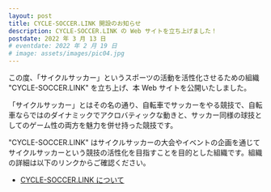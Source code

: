 ```yaml
---
layout: post
title: CYCLE-SOCCER.LINK 開設のお知らせ
description: CYCLE-SOCCER.LINK の Web サイトを立ち上げました！
postdate: 2022 年 3 月 13 日
# eventdate: 2022 年 2 月 19 日
# image: assets/images/pic04.jpg
---
```


この度、「サイクルサッカー」というスポーツの活動を活性化させるための組織 "CYCLE-SOCCER.LINK" を立ち上げ、本 Web サイトを公開いたしました。

「サイクルサッカー」とはその名の通り、自転車でサッカーをやる競技で、自転車ならではのダイナミックでアクロバティックな動きと、サッカー同様の球技としてのゲーム性の両方を魅力を併せ持った競技です。

"CYCLE-SOCCER.LINK" はサイクルサッカーの大会やイベントの企画を通じてサイクルサッカーという競技の活性化を目指すことを目的とした組織です。組織の詳細は以下のリンクからご確認ください。

<ul class="actions">
    <li><a href="{% link about-cycle-soccer-link.md %}" class="button next">CYCLE-SOCCER.LINK について</a></li>
</ul>
